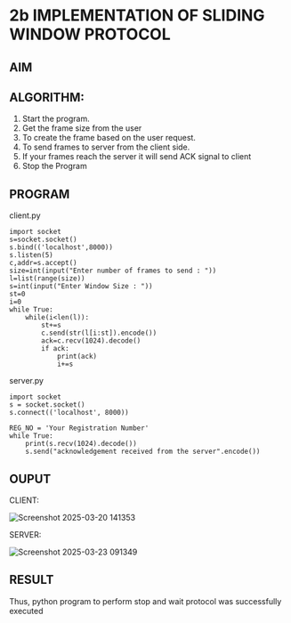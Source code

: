 # 2b IMPLEMENTATION OF SLIDING WINDOW PROTOCOL
## AIM
## ALGORITHM:
1. Start the program.
2. Get the frame size from the user
3. To create the frame based on the user request.
4. To send frames to server from the client side.
5. If your frames reach the server it will send ACK signal to client
6. Stop the Program
## PROGRAM
client.py
```
import socket
s=socket.socket()
s.bind(('localhost',8000))
s.listen(5)
c,addr=s.accept()
size=int(input("Enter number of frames to send : "))
l=list(range(size))
s=int(input("Enter Window Size : "))
st=0
i=0
while True:
    while(i<len(l)):
        st+=s
        c.send(str(l[i:st]).encode())
        ack=c.recv(1024).decode()
        if ack:
            print(ack)
            i+=s
```
server.py
```
import socket
s = socket.socket()
s.connect(('localhost', 8000))

REG_NO = 'Your Registration Number'  
while True:
    print(s.recv(1024).decode())
    s.send("acknowledgement received from the server".encode())
```
## OUPUT
CLIENT:

![Screenshot 2025-03-20 141353](https://github.com/user-attachments/assets/06157d96-be72-4afc-839e-767fd092cece)

SERVER:

![Screenshot 2025-03-23 091349](https://github.com/user-attachments/assets/333bb40a-e7df-4cc0-8645-665b4972477c)


## RESULT
Thus, python program to perform stop and wait protocol was successfully executed
